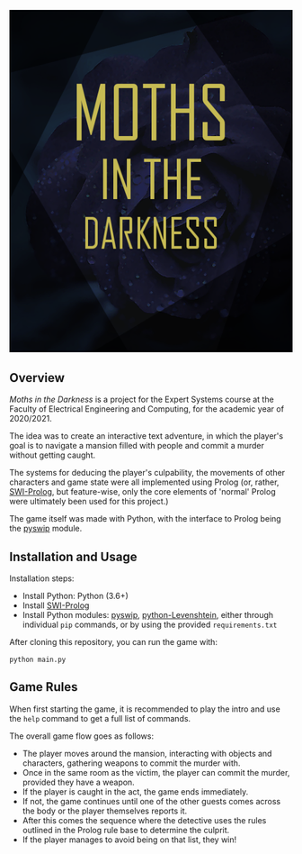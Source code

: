 <p align="center">
  <img src="https://github.com/Mile11/MothsInTheDarkness-ES-Project-2020/blob/master/logo.png?raw=true" alt="Sublime's custom image"/>
</p>

## Overview

*Moths in the Darkness* is a project for the Expert Systems course at the Faculty of Electrical Engineering and Computing, for the
academic year of 2020/2021.

The idea was to create an interactive text adventure, in which the player's goal is to navigate a mansion filled
with people and commit a murder without getting caught. 

The systems for deducing the player's culpability, the movements of other characters and game state were all implemented 
using Prolog (or, rather, [SWI-Prolog](https://www.swi-prolog.org/), but feature-wise, only the core elements of 'normal' 
Prolog were ultimately been used for this project.)

The game itself was made with Python, with the interface to Prolog being the [pyswip](https://pypi.org/project/pyswip/) module.

## Installation and Usage

Installation steps:

* Install Python: Python (3.6+)
* Install [SWI-Prolog](https://www.swi-prolog.org/)
* Install Python modules: [pyswip](https://pypi.org/project/pyswip/), [python-Levenshtein](https://pypi.org/project/python-Levenshtein/),
either through individual `pip` commands, or by using the provided `requirements.txt`

After cloning this repository, you can run the game with:

```
python main.py
```

## Game Rules

When first starting the game, it is recommended to play the intro and use the `help` command to get a full list of commands.

The overall game flow goes as follows:

* The player moves around the mansion, interacting with objects and characters, gathering weapons to commit the murder with.
* Once in the same room as the victim, the player can commit the murder, provided they have a weapon.
* If the player is caught in the act, the game ends immediately.
* If not, the game continues until one of the other guests comes across the body or the player themselves reports it.
* After this comes the sequence where the detective uses the rules outlined in the Prolog rule base to determine the culprit.
* If the player manages to avoid being on that list, they win!